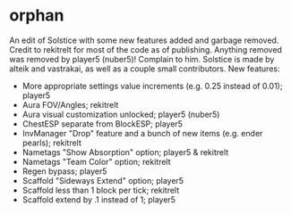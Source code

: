 # orphan
An edit of Solstice with some new features added and garbage removed. Credit to rekitrelt for most of the code as of publishing.
Anything removed was removed by player5 (nuber5)! Complain to him.
Solstice is made by alteik and vastrakai, as well as a couple small contributors.
New features:
- More appropriate settings value increments (e.g. 0.25 instead of 0.01); player5
- Aura FOV/Angles; rekitrelt
- Aura visual customization unlocked; player5 (nuber5)
- ChestESP separate from BlockESP; player5 
- InvManager "Drop" feature and a bunch of new items (e.g. ender pearls); rekitrelt
- Nametags "Show Absorption" option; player5 & rekitrelt
- Nametags "Team Color" option; rekitrelt
- Regen bypass; player5
- Scaffold "Sideways Extend" option; player5
- Scaffold less than 1 block per tick; rekitrelt
- Scaffold extend by .1 instead of 1; player5
